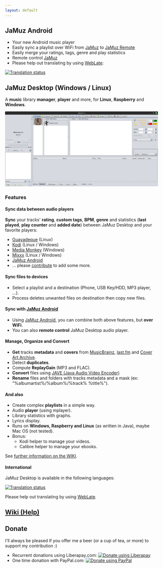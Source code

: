 ```yaml
---
layout: default
---
```


## JaMuz Android

- Your new Android music player
- Easily sync a playlist over WiFi from [JaMuz](https://github.com/phramusca/JaMuz) to [JaMuz Remote](https://github.com/phramusca/JaMuz-Remote)
- Easily merge your ratings, tags, genre and play statistics
- Remote control [JaMuz](https://github.com/phramusca/JaMuz)
- Please help out translating by using [WebLate](https://hosted.weblate.org/engage/jamuz-remote/):
<a href="https://hosted.weblate.org/engage/jamuz-remote/?utm_source=widget">
<img src="https://hosted.weblate.org/widgets/jamuz-remote/-/translations/multi-auto.svg" alt="Translation status" />
</a>

## JaMuz Desktop (Windows / Linux)

A **music** library **manager**, **player** and more, for **Linux**, **Raspberry** and **Windows**.

![img](img/output.gif)

### Features

#### Sync data between audio players

**Sync** your tracks' **rating**, **custom tags**, **BPM**, **genre** and statistics (**last played**, **play counter** and **added date**) between JaMuz Desktop and your favorite players:

* [Guayadeque](https://doc.ubuntu-fr.org/guayadeque) (Linux)
* [Kodi](https://kodi.tv/) (Linux / Windows)
* [Media Monkey](https://www.mediamonkey.com/) (Windows)
* [Mixxx](https://mixxx.org/) (Linux / Windows)
* [JaMuz Android](https://github.com/phramusca/JaMuz-Remote)
* ... please [contribute](CONTRIBUTING.md) to add some more.

#### Sync files to devices

* Select a playlist and a destination (Phone, USB Key/HDD, MP3 player, ...).
* Process deletes unwanted files on destination then copy new files.

#### Sync with [JaMuz Android](https://github.com/phramusca/JaMuz-Remote)

* Using [JaMuz Android](https://github.com/phramusca/JaMuz-Remote), you can combine both above features, but **over WiFi**.
* You can also **remote control** JaMuz Desktop audio player.

#### Manage, Organize and Convert

* **Get** tracks **metadata** and **covers** from [MusicBrainz](https://musicbrainz.org/), [last.fm](https://www.last.fm/) and [Cover Art Archive](https://coverartarchive.org/).
* Detect **duplicates**.
* Compute **ReplayGain** (MP3 and FLAC).
* **Convert** files using [JAVE (Java Audio Video Encoder)](http://www.sauronsoftware.it/projects/jave/)
* **Rename** files and folders with tracks metadata and a mask (ex: "%albumartist%/%album%/%track% %title%").

#### And also

* Create complex **playlists** in a simple way.
* Audio **player** (using mplayer).
* Library statistics with graphs.
* Lyrics display.
* Runs on **Windows, Raspberry and Linux** (as written in Java), maybe Mac OS (not tested).
* Bonus:
  * Kodi helper to manage your videos.
  * Calibre helper to manage your ebooks.
  
See [further information on the WIKI](https://github.com/phramusca/JaMuz/wiki).

#### International

JaMuz Desktop is available in the following languages:

<a href="https://hosted.weblate.org/engage/jamuz/?utm_source=widget">
<img src="https://hosted.weblate.org/widgets/jamuz/-/translations/multi-auto.svg" alt="Translation status" />
</a>

Please help out translating by using [WebLate](https://hosted.weblate.org/engage/jamuz/).

## [Wiki (Help)](https://github.com/phramusca/JaMuz/wiki)

## Donate

I'll always be pleased if you offer me a beer (or a cup of tea, or more) to support my contribution :)
* Recurrent donations using Liberapay.com: <a href="https://liberapay.com/phramusca/donate"><img alt="Donate using Liberapay" src="https://liberapay.com/assets/widgets/donate.svg"></a>
* One time donation with PayPal.com: <a href="https://paypal.me/RaphaelCamus"><img alt="Donate using PayPal" src="https://www.paypalobjects.com/en_US/i/btn/btn_donate_LG.gif"></a>
